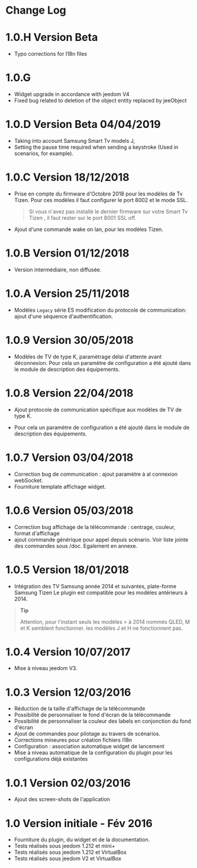 # **Change Log**

# 1.0.H Version Beta 

- Typo corrections for  I18n files

# 1.0.G 

- Widget upgrade in accordance with jeedom V4
-  Fixed bug related to deletion of the object entity replaced by jeeObject

# 1.0.D Version Beta 04/04/2019

- Taking into account Samsung Smart Tv models  J,
- Setting the pause time required when sending a keystroke (Used in scenarios, for example).

# 1.0.C Version 18/12/2018

- Prise en compte du firmware d'Octobre 2018 pour les modèles de Tv Tizen.
  Pour ces modèles il faut configurer le port 8002 et le mode SSL.

  > Si vous n'avez pas installé le dernier firmware sur votre Smart Tv Tizen , il faut rester sur le port 8001 SSL off.

- Ajout d'une commande wake on lan, pour les modèles Tizen.

# 1.0.B Version 01/12/2018

- Version intermédiaire, non diffusée.

# 

# 1.0.A Version 25/11/2018

* Modèles `Legacy` série ES modification du protocole de communication: ajout d'une séquence d'authentification. 


# 1.0.9 Version 30/05/2018

* Modèles de TV de type K, paramètrage délai d'attente avant déconnexion.
Pour cela un paramètre de configuration a été ajouté dans le module de description des équipements.

# 1.0.8 Version 22/04/2018

- Ajout protocole de communication spécifique aux modèles de TV de type K.

- Pour cela un paramètre de configuration a été ajouté dans le module de description des équipements.

# 1.0.7 Version 03/04/2018

* Correction bug de communication : ajout paramètre à al connexion webSocket.
* Fourniture template affichage widget.

# 1.0.6 Version 05/03/2018


   * Correction bug affichage de la télécommande : centrage, couleur, format d'affichage
   * ajout commande générique pour appel depuis scénario. Voir liste jointe des commandes sous /doc. Egalement en annexe.


# 1.0.5 Version 18/01/2018

   * Intégration des TV Samsung année 2014 et suivantes, plate-forme Samsung Tizen
        Le plugin est compatible pour les modèles antérieurs à 2014.

> **Tip**
>
> Attention, pour l'instant seuls les modèles > à 2014 nommés QLED, M et K semblent fonctionner. les modèles J et H ne fonctionnent pas.


# 1.0.4 Version 10/07/2017

   - Mise à niveau jeedom V3.


# 1.0.3 Version 12/03/2016

  * Réduction de la taille d'affichage de la télécommande
  * Possibilité de personnaliser le fond d'écran de la télécommande 
  * Possibilité de personnaliser la couleur des labels en conjonction du fond d'écran
  * Ajout de commandes pour pilotage au travers de scénarios.
  * Corrections mineures pour création fichiers I18n
  * Configuration : association automatique widget de lancement
  * Mise à niveau automatique de la configuration du plugin pour les configurations déjà existantes

# 1.0.1 Version 02/03/2016

  * Ajout des screen-shots de l'application

# 1.0 Version initiale - Fév 2016

   - Fourniture du plugin, du widget et de la documentation.
   - Tests réalisés sous jeedom 1.212 et mini+ 
   - Tests réalisés sous jeedom 1.212 et VirtualBox
   -  Tests réalisés sous jeedom V2    et VirtualBox